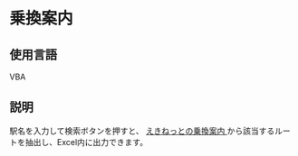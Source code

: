# 乗換案内  
  
## 使用言語  
VBA  
  
## 説明  
駅名を入力して検索ボタンを押すと、
<a href="https://www.eki-net.com/pc/personal/transit/wb/ekinet-transit/searchinput.aspx">
えきねっとの乗換案内
</a>
から該当するルートを抽出し、Excel内に出力できます。
